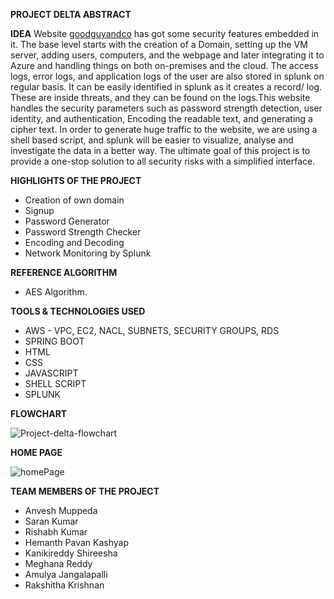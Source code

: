 **PROJECT DELTA ABSTRACT**

  **IDEA**
Website [goodguyandco](https://www.goodguyandco.com) has got some security features embedded in it. The base level starts with the creation of a Domain, setting up the VM server, adding users, computers, and the webpage and later integrating it to Azure and handling things on both on-premises and the cloud. The access logs, error logs, and application logs of the user are also stored in splunk on regular basis. It can be easily identified in splunk as it creates a record/ log. These are inside threats, and they can be found on the logs.This website handles the security parameters such as password strength detection, user identity, and authentication, Encoding the readable text, and generating a cipher text. In order to generate huge traffic to the website, we are using a shell based script, and splunk will be easier to visualize, analyse and investigate the data in a better way. The ultimate goal of this project is to provide a one-stop solution to all security risks with a simplified interface.


**HIGHLIGHTS OF THE PROJECT**
  - Creation of own domain
  - Signup
  - Password Generator
  - Password Strength Checker
  - Encoding and Decoding
  - Network Monitoring by Splunk

**REFERENCE ALGORITHM**
  - AES Algorithm.

**TOOLS & TECHNOLOGIES USED**
  - AWS - VPC, EC2, NACL, SUBNETS, SECURITY GROUPS, RDS
  - SPRING BOOT
  - HTML
  - CSS
  - JAVASCRIPT
  - SHELL SCRIPT
  - SPLUNK
  
**FLOWCHART**

![Project-delta-flowchart](https://user-images.githubusercontent.com/105936371/204969856-b7b60979-885b-4c80-a336-8a6c4cc93713.png)


**HOME PAGE**

![homePage](https://user-images.githubusercontent.com/105936371/204969642-d065b46c-0449-4141-a2b5-c2b15da442a1.png)



**TEAM MEMBERS OF THE PROJECT**
  - Anvesh Muppeda
  - Saran Kumar
  - Rishabh Kumar
  - Hemanth Pavan Kashyap
  - Kanikireddy Shireesha
  - Meghana Reddy
  - Amulya Jangalapalli
  - Rakshitha Krishnan

